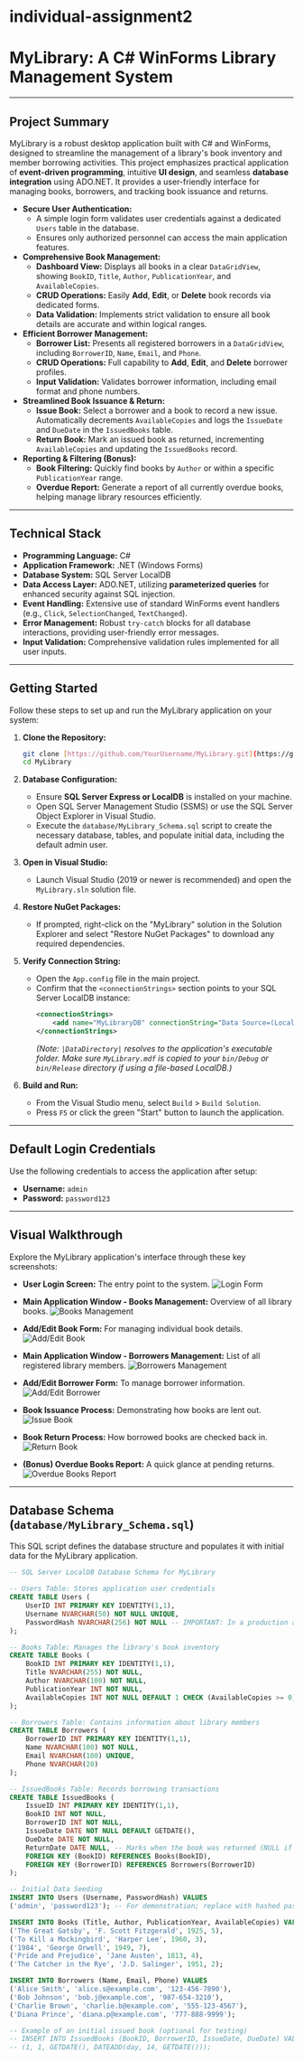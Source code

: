 # individual-assignment2
# MyLibrary: A C# WinForms Library Management System

---

## Project Summary

MyLibrary is a robust desktop application built with C# and WinForms, designed to streamline the management of a library's book inventory and member borrowing activities. This project emphasizes practical application of **event-driven programming**, intuitive **UI design**, and seamless **database integration** using ADO.NET. It provides a user-friendly interface for managing books, borrowers, and tracking book issuance and returns.

* **Secure User Authentication:**
    * A simple login form validates user credentials against a dedicated `Users` table in the database.
    * Ensures only authorized personnel can access the main application features.
* **Comprehensive Book Management:**
    * **Dashboard View:** Displays all books in a clear `DataGridView`, showing `BookID`, `Title`, `Author`, `PublicationYear`, and `AvailableCopies`.
    * **CRUD Operations:** Easily **Add**, **Edit**, or **Delete** book records via dedicated forms.
    * **Data Validation:** Implements strict validation to ensure all book details are accurate and within logical ranges.
* **Efficient Borrower Management:**
    * **Borrower List:** Presents all registered borrowers in a `DataGridView`, including `BorrowerID`, `Name`, `Email`, and `Phone`.
    * **CRUD Operations:** Full capability to **Add**, **Edit**, and **Delete** borrower profiles.
    * **Input Validation:** Validates borrower information, including email format and phone numbers.
* **Streamlined Book Issuance & Return:**
    * **Issue Book:** Select a borrower and a book to record a new issue. Automatically decrements `AvailableCopies` and logs the `IssueDate` and `DueDate` in the `IssuedBooks` table.
    * **Return Book:** Mark an issued book as returned, incrementing `AvailableCopies` and updating the `IssuedBooks` record.
* **Reporting & Filtering (Bonus):**
    * **Book Filtering:** Quickly find books by `Author` or within a specific `PublicationYear` range.
    * **Overdue Report:** Generate a report of all currently overdue books, helping manage library resources efficiently.

---

## Technical Stack

* **Programming Language:** C#
* **Application Framework:** .NET (Windows Forms)
* **Database System:** SQL Server LocalDB
* **Data Access Layer:** ADO.NET, utilizing **parameterized queries** for enhanced security against SQL injection.
* **Event Handling:** Extensive use of standard WinForms event handlers (e.g., `Click`, `SelectionChanged`, `TextChanged`).
* **Error Management:** Robust `try-catch` blocks for all database interactions, providing user-friendly error messages.
* **Input Validation:** Comprehensive validation rules implemented for all user inputs.

---

## Getting Started

Follow these steps to set up and run the MyLibrary application on your system:

1.  **Clone the Repository:**
    ```bash
    git clone [https://github.com/YourUsername/MyLibrary.git](https://github.com/YourUsername/MyLibrary.git)
    cd MyLibrary
    ```

2.  **Database Configuration:**
    * Ensure **SQL Server Express or LocalDB** is installed on your machine.
    * Open SQL Server Management Studio (SSMS) or use the SQL Server Object Explorer in Visual Studio.
    * Execute the `database/MyLibrary_Schema.sql` script to create the necessary database, tables, and populate initial data, including the default admin user.

3.  **Open in Visual Studio:**
    * Launch Visual Studio (2019 or newer is recommended) and open the `MyLibrary.sln` solution file.

4.  **Restore NuGet Packages:**
    * If prompted, right-click on the "MyLibrary" solution in the Solution Explorer and select "Restore NuGet Packages" to download any required dependencies.

5.  **Verify Connection String:**
    * Open the `App.config` file in the main project.
    * Confirm that the `<connectionStrings>` section points to your SQL Server LocalDB instance:
        ```xml
        <connectionStrings>
            <add name="MyLibraryDB" connectionString="Data Source=(LocalDB)\MSSQLLocalDB;AttachDbFilename=|DataDirectory|\MyLibrary.mdf;Integrated Security=True;Connect Timeout=30" providerName="System.Data.SqlClient" />
        </connectionStrings>
        ```
        *(Note: `|DataDirectory|` resolves to the application's executable folder. Make sure `MyLibrary.mdf` is copied to your `bin/Debug` or `bin/Release` directory if using a file-based LocalDB.)*

6.  **Build and Run:**
    * From the Visual Studio menu, select `Build` > `Build Solution`.
    * Press `F5` or click the green "Start" button to launch the application.

---

## Default Login Credentials

Use the following credentials to access the application after setup:

* **Username:** `admin`
* **Password:** `password123`

---

## Visual Walkthrough

Explore the MyLibrary application's interface through these key screenshots:

* **User Login Screen:** The entry point to the system.
    ![Login Form](docs/screenshots/login_form.png)

* **Main Application Window - Books Management:** Overview of all library books.
    ![Books Management](docs/screenshots/books_management.png)

* **Add/Edit Book Form:** For managing individual book details.
    ![Add/Edit Book](docs/screenshots/add_edit_book.png)

* **Main Application Window - Borrowers Management:** List of all registered library members.
    ![Borrowers Management](docs/screenshots/borrowers_management.png)

* **Add/Edit Borrower Form:** To manage borrower information.
    ![Add/Edit Borrower](docs/screenshots/add_edit_borrower.png)

* **Book Issuance Process:** Demonstrating how books are lent out.
    ![Issue Book](docs/screenshots/issue_book_flow.png)

* **Book Return Process:** How borrowed books are checked back in.
    ![Return Book](docs/screenshots/return_book_flow.png)

* **(Bonus) Overdue Books Report:** A quick glance at pending returns.
    ![Overdue Books Report](docs/screenshots/overdue_report.png)

---

## Database Schema (`database/MyLibrary_Schema.sql`)

This SQL script defines the database structure and populates it with initial data for the MyLibrary application.

```sql
-- SQL Server LocalDB Database Schema for MyLibrary

-- Users Table: Stores application user credentials
CREATE TABLE Users (
    UserID INT PRIMARY KEY IDENTITY(1,1),
    Username NVARCHAR(50) NOT NULL UNIQUE,
    PasswordHash NVARCHAR(256) NOT NULL -- IMPORTANT: In a production app, use robust hashing (e.g., BCrypt)!
);

-- Books Table: Manages the library's book inventory
CREATE TABLE Books (
    BookID INT PRIMARY KEY IDENTITY(1,1),
    Title NVARCHAR(255) NOT NULL,
    Author NVARCHAR(100) NOT NULL,
    PublicationYear INT NOT NULL,
    AvailableCopies INT NOT NULL DEFAULT 1 CHECK (AvailableCopies >= 0)
);

-- Borrowers Table: Contains information about library members
CREATE TABLE Borrowers (
    BorrowerID INT PRIMARY KEY IDENTITY(1,1),
    Name NVARCHAR(100) NOT NULL,
    Email NVARCHAR(100) UNIQUE,
    Phone NVARCHAR(20)
);

-- IssuedBooks Table: Records borrowing transactions
CREATE TABLE IssuedBooks (
    IssueID INT PRIMARY KEY IDENTITY(1,1),
    BookID INT NOT NULL,
    BorrowerID INT NOT NULL,
    IssueDate DATE NOT NULL DEFAULT GETDATE(),
    DueDate DATE NOT NULL,
    ReturnDate DATE NULL, -- Marks when the book was returned (NULL if not yet returned)
    FOREIGN KEY (BookID) REFERENCES Books(BookID),
    FOREIGN KEY (BorrowerID) REFERENCES Borrowers(BorrowerID)
);

-- Initial Data Seeding
INSERT INTO Users (Username, PasswordHash) VALUES
('admin', 'password123'); -- For demonstration; replace with hashed password in real deployment.

INSERT INTO Books (Title, Author, PublicationYear, AvailableCopies) VALUES
('The Great Gatsby', 'F. Scott Fitzgerald', 1925, 5),
('To Kill a Mockingbird', 'Harper Lee', 1960, 3),
('1984', 'George Orwell', 1949, 7),
('Pride and Prejudice', 'Jane Austen', 1813, 4),
('The Catcher in the Rye', 'J.D. Salinger', 1951, 2);

INSERT INTO Borrowers (Name, Email, Phone) VALUES
('Alice Smith', 'alice.s@example.com', '123-456-7890'),
('Bob Johnson', 'bob.j@example.com', '987-654-3210'),
('Charlie Brown', 'charlie.b@example.com', '555-123-4567'),
('Diana Prince', 'diana.p@example.com', '777-888-9999');

-- Example of an initial issued book (optional for testing)
-- INSERT INTO IssuedBooks (BookID, BorrowerID, IssueDate, DueDate) VALUES
-- (1, 1, GETDATE(), DATEADD(day, 14, GETDATE()));
